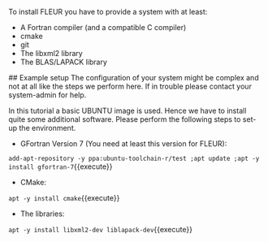 To install FLEUR you have to provide a system with at least:
* A Fortran compiler (and a compatible C compiler)
* cmake
* git 
* The libxml2 library
* The BLAS/LAPACK library

## Example setup
The configuration of your system might be complex and not at all like the steps we perform here.
If in trouble please contact your system-admin for help.

In this tutorial a basic UBUNTU image is used. Hence we have to install quite some additional software.
Please perform the following steps to set-up the environment.

* GFortran Version 7 (You need at least this version for FLEUR):

`add-apt-repository -y ppa:ubuntu-toolchain-r/test ;apt update ;apt -y install gfortran-7`{{execute}}
* CMake:

`apt -y install cmake`{{execute}}
* The libraries:

`apt -y install libxml2-dev liblapack-dev`{{execute}}


